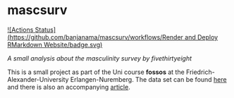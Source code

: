 # mascsurv

<!-- badges: start -->
[![Actions Status](https://github.com/banjanama/mascsurv/workflows/Render and Deploy RMarkdown Website/badge.svg)](https://github.com/banjanama/mascsurv/actions)
<!-- badges: end -->


*A small analysis about the masculinity survey by fivethirtyeight*

This is a small project as part of the Uni course **fossos** at the Friedrich-Alexander-University Erlangen-Nuremberg. 
The data set can be found [here](https://data.fivethirtyeight.com/) and there
is also an accompanying [article](https://fivethirtyeight.com/features/what-do-men-think-it-means-to-be-a-man/).
